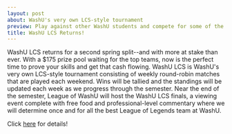 ```yaml
---
layout: post
about: WashU's very own LCS-style tournament
preview: Play against other WashU students and compete for some of the $175 prize pool!
title: WashU LCS Returns!
---
```


WashU LCS returns for a second spring split--and with more at stake than ever. With a $175 prize pool waiting for the top teams, now is the perfect time to prove your skills and get that cash flowing. WashU LCS is WashU's very own LCS-style tournament consisting of weekly round-robin matches that are played each weekend. Wins will be tallied and the standings will be updated each week as we progress through the semester. Near the end of the semester, League of WashU will host the WashU LCS finals, a viewing event complete with free food and professional-level commentary where we will determine once and for all the best League of Legends team at WashU.

Click <a href="{{site.baseurl}}/washulcs/">here</a> for details!